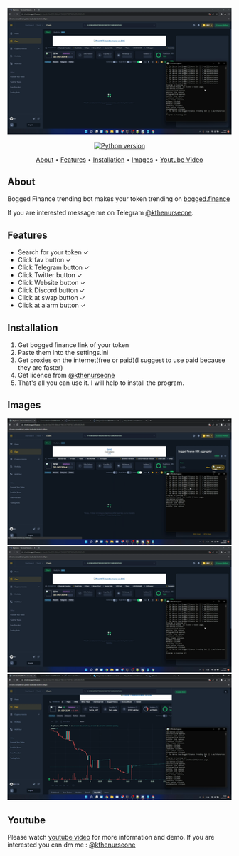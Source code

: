 <p align="center"><a href="https://youtu.be/S4Cy3d2eby4" target="_blank"><img src="https://github.com/kthenurseone-dev/bogged_finance_trending/blob/main/2.png?raw=true"></a></p>

<p align="center">
    <a href="https://www.python.org/downloads/release/python-380/"><img src="https://img.shields.io/badge/python-3.8-blue.svg?style=plastic" alt="Python version"></a>
</p>

<p align="center">
  <a href="#about">About</a>
  •
  <a href="#features">Features</a>
  •
  <a href="#installation">Installation</a>
  •
  <a href="#images">Images</a>
  •
  <a href="#youtube">Youtube Video</a>
</p>

## About
Bogged Finance trending bot makes your token trending on [bogged.finance](https://bogged.finance)

If you are interested message me on Telegram [@kthenurseone](https://t.me/kthenurseone). 

## Features
- Search for your token ✓
- Click fav button ✓
- Click Telegram button ✓
- Click Twitter button ✓
- Click Website button ✓
- Click Discord button ✓
- Click at swap button ✓
- Click at alarm button ✓



## Installation
1) Get bogged finance link of your token
2) Paste them into the settings.ini
3) Get proxies on the internet(free or paid)(I suggest to use paid because they are faster)
4) Get licence from [@kthenurseone](https://t.me/kthenurseone)
5) That's all you can use it.
I will help to install the program.


## Images
![bogged_finance_trending](https://github.com/kthenurseone-dev/bogged_finance_trending/blob/main/1.png?raw=true)
![bogged_finance_trending](https://github.com/kthenurseone-dev/bogged_finance_trending/blob/main/2.png?raw=true)
![bogged_finance_trending](https://github.com/kthenurseone-dev/bogged_finance_trending/blob/main/3.png?raw=true)



## Youtube
Please watch [youtube video](https://youtu.be/S4Cy3d2eby4) for more information and demo. If you are interested you can dm me : [@kthenurseone](https://t.me/kthenurseone)
